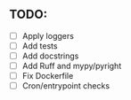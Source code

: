 ## TODO:

- [ ] Apply loggers
- [ ] Add tests
- [ ] Add docstrings
- [ ] Add Ruff and mypy/pyright
- [ ] Fix Dockerfile 
- [ ] Cron/entrypoint checks 